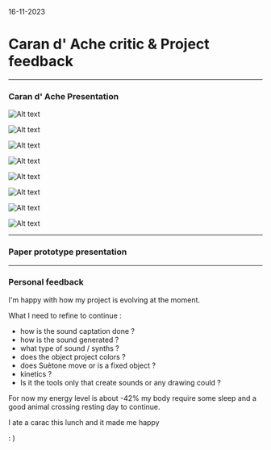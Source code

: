 16-11-2023
# Caran d' Ache critic & Project feedback
---
### Caran d' Ache Presentation

![Alt text](images/HEAD-MD1_Caran-d-Ache_Brun-Basile_Su%C3%A8tone_.jpg)

![Alt text](images/HEAD-MD1_Caran-d-Ache_Brun-Basile_Su%C3%A8tone_2.jpg)

![Alt text](images/HEAD-MD1_Caran-d-Ache_Brun-Basile_Su%C3%A8tone_3.jpg)

![Alt text](images/HEAD-MD1_Caran-d-Ache_Brun-Basile_Su%C3%A8tone_4.jpg)

![Alt text](images/HEAD-MD1_Caran-d-Ache_Brun-Basile_Su%C3%A8tone_5.jpg)

![Alt text](images/HEAD-MD1_Caran-d-Ache_Brun-Basile_Su%C3%A8tone_6.jpg)

![Alt text](images/HEAD-MD1_Caran-d-Ache_Brun-Basile_Su%C3%A8tone_7.jpg)

![Alt text](images/HEAD-MD1_Caran-d-Ache_Brun-Basile_Su%C3%A8tone_8.jpg)

---
### Paper prototype presentation



---
### Personal feedback

I'm happy with how my project is evolving at the moment. 

What I need to refine to continue :

- how is the sound captation done ?
- how is the sound generated ?
- what type of sound / synths ?
- does the object project colors ?
- does Suètone move or is a fixed object ?
- kinetics ?
- Is it the tools only that create sounds or any drawing could ?

For now my energy level is about -42% my body require some sleep and a good animal crossing resting day to continue.

I ate a carac this lunch and it made me happy

:  )



